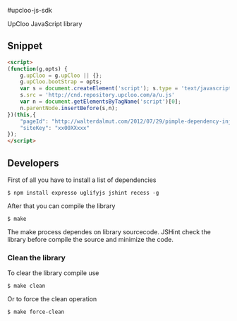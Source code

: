 #upcloo-js-sdk

UpCloo JavaScript library

## Snippet

```html
<script>
(function(g,opts) {
    g.upCloo = g.upCloo || {};
    g.upCloo.bootStrap = opts;
	var s = document.createElement('script'); s.type = 'text/javascript'; s.async = true;
    s.src = 'http://cnd.repository.upcloo.com/a/u.js'
	var n = document.getElementsByTagName('script')[0];
    n.parentNode.insertBefore(s,n);
})(this,{
    "pageId": "http://walterdalmut.com/2012/07/29/pimple-dependency-injection-su-zendcache/",
    "siteKey": "xx00XXxxx"
});
</script>
```

## Developers

First of all you have to install a list of dependencies

```
$ npm install expresso uglifyjs jshint recess -g
```

After that you can compile the library

```
$ make
```

The make process dependes on library sourcecode. JSHint check the
library before compile the source and minimize the code.

### Clean the library

To clear the library compile use

```
$ make clean
```

Or to force the clean operation

```
$ make force-clean
```
